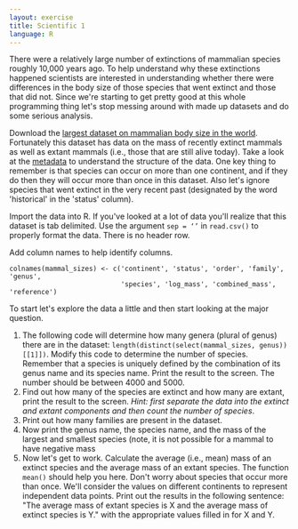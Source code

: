 ```yaml
---
layout: exercise
title: Scientific 1
language: R
---
```


There were a relatively large number of extinctions of mammalian species
roughly 10,000 years ago. To help understand why these extinctions
happened scientists are interested in understanding whether there were
differences in the body size of those species that went extinct and
those that did not. Since we're starting to get pretty good at this
whole programming thing let's stop messing around with made up datasets
and do some serious analysis.

Download the
[largest dataset on mammalian body size in the world](http://www.esapubs.org/archive/ecol/E084/094/#data).
Fortunately this dataset has data on the mass of recently extinct mammals as
well as extant mammals (i.e., those that are still alive today). Take a look at
the [metadata](http://www.esapubs.org/archive/ecol/E084/094/metadata.htm) to
understand the structure of the data. One key thing to remember is that species
can occur on more than one continent, and if they do then they will occur more
than once in this dataset. Also let's ignore species that went extinct in the
very recent past (designated by the word 'historical' in the 'status' column).

Import the data into R. If you've looked at a lot of data you'll realize
that this dataset is tab delimited. Use the argument `sep = ‘’` in `read.csv()` to properly format the data. There is no header row.

Add column names to help identify columns. 
```
colnames(mammal_sizes) <- c('continent', 'status', 'order', 'family', 'genus',
                            'species', 'log_mass', 'combined_mass', 'reference')
```

To start let's explore the data a little and then start looking at the major question.

1. The following code will determine how many genera (plural of genus) there are
   in the dataset: `length(distinct(select(mammal_sizes, genus))[[1]])`. Modify 
   this code to determine the number of species. Remember that a species is 
   uniquely defined by the combination of its genus name and its species name. 
   Print the result to the screen. The number should be between 4000 and 5000.
2. Find out how many of the species are extinct and how many are extant, print
   the result to the screen. *Hint: first separate the data into the extinct and
   extant components and then count the number of species*.
3. Print out how many families are present in the dataset.
4. Now print the genus name, the species name, and the mass of the largest and
   smallest species (note, it is not possible for a mammal to have negative mass
5. Now let's get to work. Calculate the average (i.e., mean) mass of an extinct
   species and the average mass of an extant species. The function `mean()`
   should help you here. Don't worry about species that occur more than once.  We'll
   consider the values on different continents to represent independent data
   points. Print out the results in the following sentence: "The average mass of
   extant species is X and the average mass of extinct species is Y." with the
   appropriate values filled in for X and Y.
